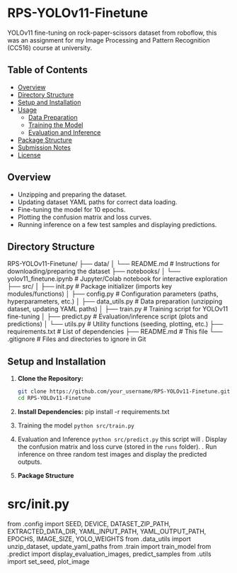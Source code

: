 # RPS-YOLOv11-Finetune
YOLOv11 fine-tuning on rock-paper-scissors dataset from roboflow, this was an assignment for my Image Processing and Pattern Recognition (CC516) course at university.

## Table of Contents

- [Overview](#overview)
- [Directory Structure](#directory-structure)
- [Setup and Installation](#setup-and-installation)
- [Usage](#usage)
  - [Data Preparation](#data-preparation)
  - [Training the Model](#training-the-model)
  - [Evaluation and Inference](#evaluation-and-inference)
- [Package Structure](#package-structure)
- [Submission Notes](#submission-notes)
- [License](#license)

## Overview

- Unzipping and preparing the dataset.
- Updating dataset YAML paths for correct data loading.
- Fine-tuning the model for 10 epochs.
- Plotting the confusion matrix and loss curves.
- Running inference on a few test samples and displaying predictions.

## Directory Structure

RPS-YOLOv11-Finetune/ ├── data/ │ └── README.md # Instructions for downloading/preparing the dataset ├── notebooks/ │ └── yolov11_finetune.ipynb # Jupyter/Colab notebook for interactive exploration ├── src/ │ ├── init.py # Package initializer (imports key modules/functions) │ ├── config.py # Configuration parameters (paths, hyperparameters, etc.) │ ├── data_utils.py # Data preparation (unzipping dataset, updating YAML paths) │ ├── train.py # Training script for YOLOv11 fine-tuning │ ├── predict.py # Evaluation/inference script (plots and predictions) │ └── utils.py # Utility functions (seeding, plotting, etc.) ├── requirements.txt # List of dependencies ├── README.md # This file └── .gitignore # Files and directories to ignore in Git

## Setup and Installation

1. **Clone the Repository:**

   ```bash
   git clone https://github.com/your_username/RPS-YOLOv11-Finetune.git
   cd RPS-YOLOv11-Finetune

2. **Install Dependencies:**
pip install -r requirements.txt

3. Training the model
`python src/train.py`

4. Evaluation and Inference
`python src/predict.py`
this script will 
. Display the confusion matrix and loss curve (stored in the `runs` folder).
. Run inference on three random test images and display the predicted outputs.

5. **Package Structure**
# src/__init__.py
from .config import SEED, DEVICE, DATASET_ZIP_PATH, EXTRACTED_DATA_DIR, YAML_INPUT_PATH, YAML_OUTPUT_PATH, EPOCHS, IMAGE_SIZE, YOLO_WEIGHTS
from .data_utils import unzip_dataset, update_yaml_paths
from .train import train_model
from .predict import display_evaluation_images, predict_samples
from .utils import set_seed, plot_image
